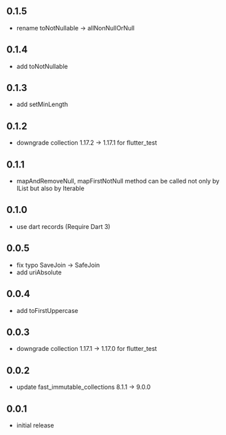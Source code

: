 ## 0.1.5

- rename toNotNullable → allNonNullOrNull

## 0.1.4

- add toNotNullable

## 0.1.3

- add setMinLength

## 0.1.2

- downgrade collection 1.17.2 → 1.17.1 for flutter_test

## 0.1.1

- mapAndRemoveNull, mapFirstNotNull method can be called not only by IList but also by Iterable

## 0.1.0

- use dart records (Require Dart 3)

## 0.0.5

- fix typo SaveJoin → SafeJoin
- add uriAbsolute

## 0.0.4

- add toFirstUppercase

## 0.0.3

- downgrade collection 1.17.1 → 1.17.0 for flutter_test

## 0.0.2

- update fast_immutable_collections 8.1.1 → 9.0.0

## 0.0.1

- initial release
